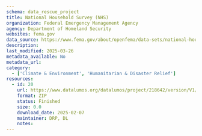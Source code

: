 ```yaml
---
schema: data_rescue_project 
title: National Household Survey (NHS)
organization: Federal Emergency Management Agency
agency: Department of Homeland Security
websites: fema.gov
data_source: https://www.fema.gov/about/openfema/data-sets/national-household-survey
description: 
last_modified: 2025-03-26
metadata_available: No
metadata_url: 
category:
  - ['Climate & Environment', 'Humanitarian & Disaster Relief'] 
resources:
  - id: 20
    url: https://www.datalumos.org/datalumos/project/218642/version/V1/view
    format: ZIP
    status: Finished
    size: 0.0
    download_date: 2025-02-07
    maintainer: DRP, DL
    notes: 
---
```


